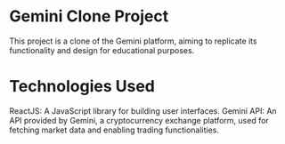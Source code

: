 # Gemini Clone Project
This project is a clone of the Gemini platform, aiming to replicate its functionality and design for educational purposes.

# Technologies Used
ReactJS: A JavaScript library for building user interfaces.
Gemini API: An API provided by Gemini, a cryptocurrency exchange platform, used for fetching market data and enabling trading functionalities.


